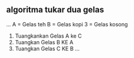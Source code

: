 ## algoritma tukar dua gelas
...
A = Gelas teh
B = Gelas kopi
3 = Gelas kosong

1. Tuangkankan Gelas A ke C
2. Tuangkan Gelas B KE A
3. Tuangkan Gelas C KE B
...
